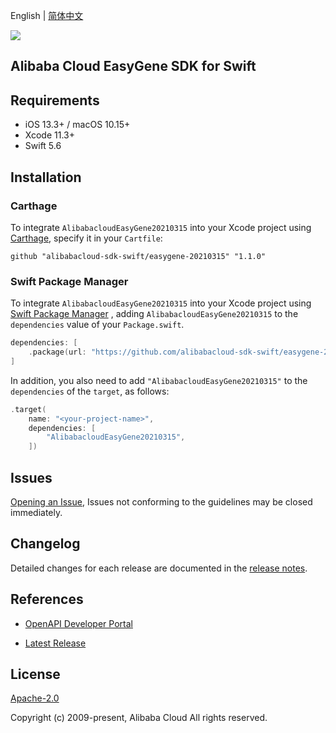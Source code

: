 English | [简体中文](README-CN.md)

![](https://aliyunsdk-pages.alicdn.com/icons/AlibabaCloud.svg)

## Alibaba Cloud EasyGene SDK for Swift

## Requirements

- iOS 13.3+ / macOS 10.15+
- Xcode 11.3+
- Swift 5.6

## Installation

### Carthage

To integrate `AlibabacloudEasyGene20210315` into your Xcode project using [Carthage](https://github.com/Carthage/Carthage), specify it in your `Cartfile`:

```ogdl
github "alibabacloud-sdk-swift/easygene-20210315" "1.1.0"
```

### Swift Package Manager

To integrate `AlibabacloudEasyGene20210315` into your Xcode project using [Swift Package Manager](https://swift.org/package-manager/) , adding `AlibabacloudEasyGene20210315` to the `dependencies` value of your `Package.swift`.

```swift
dependencies: [
    .package(url: "https://github.com/alibabacloud-sdk-swift/easygene-20210315.git", from: "1.1.0")
]
```

In addition, you also need to add `"AlibabacloudEasyGene20210315"` to the `dependencies` of the `target`, as follows:

```swift
.target(
    name: "<your-project-name>",
    dependencies: [
        "AlibabacloudEasyGene20210315",
    ])
```

## Issues

[Opening an Issue](https://github.com/alibabacloud-sdk-swift/easygene-20210315/issues/new), Issues not conforming to the guidelines may be closed immediately.

## Changelog

Detailed changes for each release are documented in the [release notes](./ChangeLog.txt).

## References

* [OpenAPI Developer Portal](https://next.api.alibabacloud.com/home)
- [Latest Release](https://github.com/alibabacloud-sdk-swift/easygene-20210315)

## License

[Apache-2.0](http://www.apache.org/licenses/LICENSE-2.0)

Copyright (c) 2009-present, Alibaba Cloud All rights reserved.
